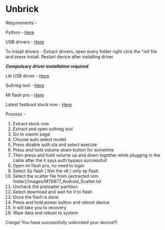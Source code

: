# Unbrick

Requirements - 

Python - [Here](https://www.python.org/downloads/)

USB drivers - [Here](https://github.com/samrth012/Unbrick/releases/download/Tools/MediaTek_USB_VCOM_drivers.zip)

To install drivers - Extract drivers, open every folder right click the *.inf file and press install. Restart device after installing driver 

***Compulsory driver installation required***

Lib USB driver - [Here](https://github.com/samrth012/Unbrick/releases/download/Tools/libusb-win32-devel-filter-1.2.6.0_bypassfrpfiles.com.zip)

Sultneg tool - [Here](https://github.com/samrth012/Unbrick/releases/download/Tools/MTK.GSM.Sulteng.V1.3.8.rar)

Mi flash pro - [Here](https://github.com/samrth012/Unbrick/releases/download/Tools/MiFlash_Pro_v7.3.608.18_EN_Setup.zip)

Latest fastboot stock rom - [Here](https://xiaomifirmwareupdater.com/miui/pissarro/)


Process - 
1) Extract stock rom
2) Extract and open sultneg tool
3) Go to xiaomi page
4) Choose auto select model
5) Press disable auth sla and select execute 
6) Press and hold volume down button for sometime 
7) Then press and hold volume up and down together while plugging in the cable after the it says auth bypass successfull 
8) Open mi flash pro, no need to login 
9) Select Sp flash ( Not the v6 ) only sp flash 
10) Select the scatter file from {extracted rom folder}/images/MT6877_Android_Scatter.txt 
11) Uncheck the preloader partition
12) Select download and wait for it to flash 
13) Once the flash is done 
14) Press and hold power button and reboot device 
15) It will take you to recovery
16) Wipe data and reboot to system 

Congo! You have successfully unbricked your device!!!
